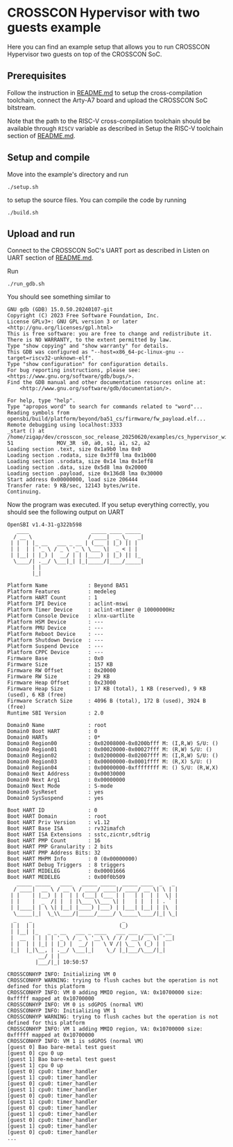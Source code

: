 # CROSSCON Hypervisor with two guests example

Here you can find an example setup that allows you to run CROSSCON Hypervisor two guests on top of the CROSSCON SoC.

## Prerequisites

Follow the instruction in [README.md](../../README.md) to setup the cross-compilation toolchain, connect the Arty-A7 board and upload the CROSSCON SoC bitstream.

Note that the path to the RISC-V cross-compilation toolchain should be available through `RISCV` variable as described in Setup the RISC-V toolchain section of [README.md](../../README.md).

## Setup and compile

Move into the example's directory and run
```
./setup.sh
```
to setup the source files. You can compile the code by running
```
./build.sh 
```

## Upload and run

Connect to the CROSSCON SoC's UART port as described in Listen on UART section of [README.md](../../README.md).

Run
```
./run_gdb.sh
```

You should see something similar to
```
GNU gdb (GDB) 15.0.50.20240107-git
Copyright (C) 2023 Free Software Foundation, Inc.
License GPLv3+: GNU GPL version 3 or later <http://gnu.org/licenses/gpl.html>
This is free software: you are free to change and redistribute it.
There is NO WARRANTY, to the extent permitted by law.
Type "show copying" and "show warranty" for details.
This GDB was configured as "--host=x86_64-pc-linux-gnu --target=riscv32-unknown-elf".
Type "show configuration" for configuration details.
For bug reporting instructions, please see:
<https://www.gnu.org/software/gdb/bugs/>.
Find the GDB manual and other documentation resources online at:
    <http://www.gnu.org/software/gdb/documentation/>.

For help, type "help".
Type "apropos word" to search for commands related to "word"...
Reading symbols from opensbi/build/platform/beyond/ba51_cs/firmware/fw_payload.elf...
Remote debugging using localhost:3333
_start () at /home/zigap/dev/crosscon_soc_release_20250620/examples/cs_hypervisor_with_aes_mm_acc/opensbi/firmware/fw_base.S:51
51              MOV_3R  s0, a0, s1, a1, s2, a2
Loading section .text, size 0x1a9b0 lma 0x0
Loading section .rodata, size 0x3ff8 lma 0x1b000
Loading section .srodata, size 0x14 lma 0x1eff8
Loading section .data, size 0x5d8 lma 0x20000
Loading section .payload, size 0x136d8 lma 0x30000
Start address 0x00000000, load size 206444
Transfer rate: 9 KB/sec, 12143 bytes/write.
Continuing.
```

Now the program was executed. If you setup everything correctly, you should see the following output on UART
```
OpenSBI v1.4-31-g322b598
   ____                    _____ ____ _____
  / __ \                  / ____|  _ \_   _|
 | |  | |_ __   ___ _ __ | (___ | |_) || |
 | |  | | '_ \ / _ \ '_ \ \___ \|  _ < | |
 | |__| | |_) |  __/ | | |____) | |_) || |_
  \____/| .__/ \___|_| |_|_____/|____/_____|
        | |
        |_|

Platform Name             : Beyond BA51
Platform Features         : medeleg
Platform HART Count       : 1
Platform IPI Device       : aclint-mswi
Platform Timer Device     : aclint-mtimer @ 10000000Hz
Platform Console Device   : xlnx-uartlite
Platform HSM Device       : ---
Platform PMU Device       : ---
Platform Reboot Device    : ---
Platform Shutdown Device  : ---
Platform Suspend Device   : ---
Platform CPPC Device      : ---
Firmware Base             : 0x0
Firmware Size             : 157 KB
Firmware RW Offset        : 0x20000
Firmware RW Size          : 29 KB
Firmware Heap Offset      : 0x23000
Firmware Heap Size        : 17 KB (total), 1 KB (reserved), 9 KB (used), 6 KB (free)
Firmware Scratch Size     : 4096 B (total), 172 B (used), 3924 B (free)
Runtime SBI Version       : 2.0

Domain0 Name              : root
Domain0 Boot HART         : 0
Domain0 HARTs             : 0*
Domain0 Region00          : 0x02008000-0x0200bfff M: (I,R,W) S/U: ()
Domain0 Region01          : 0x00020000-0x00027fff M: (R,W) S/U: ()
Domain0 Region02          : 0x02000000-0x02007fff M: (I,R,W) S/U: ()
Domain0 Region03          : 0x00000000-0x0001ffff M: (R,X) S/U: ()
Domain0 Region04          : 0x00000000-0xffffffff M: () S/U: (R,W,X)
Domain0 Next Address      : 0x00030000
Domain0 Next Arg1         : 0x00000000
Domain0 Next Mode         : S-mode
Domain0 SysReset          : yes
Domain0 SysSuspend        : yes

Boot HART ID              : 0
Boot HART Domain          : root
Boot HART Priv Version    : v1.12
Boot HART Base ISA        : rv32imafch
Boot HART ISA Extensions  : sstc,zicntr,sdtrig
Boot HART PMP Count       : 16
Boot HART PMP Granularity : 2 bits
Boot HART PMP Address Bits: 32
Boot HART MHPM Info       : 0 (0x00000000)
Boot HART Debug Triggers  : 8 triggers
Boot HART MIDELEG         : 0x00001666
Boot HART MEDELEG         : 0x00f0b509
   _____ _____   ____   _____ _____  _____ ____  _   _
  / ____|  __ \ / __ \ / ____/ ____|/ ____/ __ \| \ | |
 | |    | |__) | |  | | (___| (___ | |   | |  | |  \| |
 | |    |  _  /| |  | |\___ \\___ \| |   | |  | | . ` |
 | |____| | \ \| |__| |____) |___) | |___| |__| | |\  |
  \_____|_|  \_\\____/|_____/_____/ \_____\____/|_| \_|
  _    _                             _
 | |  | |                           (_)
 | |__| |_   _ _ __   ___ _ ____   ___ ___  ___  _ __
 |  __  | | | | '_ \ / _ \ '__\ \ / / / __|/ _ \| '__|
 | |  | | |_| | |_) |  __/ |   \ V /| \__ \ (_) | |
 |_|  |_|\__, | .__/ \___|_|    \_/ |_|___/\___/|_|
          __/ | |
         |___/|_| 10:50:57

CROSSCONHYP INFO: Initializing VM 0
CROSSCONHYP WARNING: trying to flush caches but the operation is not defined for this platform
CROSSCONHYP INFO: VM 0 adding MMIO region, VA: 0x10700000 size: 0xfffff mapped at 0x10700000
CROSSCONHYP INFO: VM 0 is sdGPOS (normal VM)
CROSSCONHYP INFO: Initializing VM 1
CROSSCONHYP WARNING: trying to flush caches but the operation is not defined for this platform
CROSSCONHYP INFO: VM 1 adding MMIO region, VA: 0x10700000 size: 0xfffff mapped at 0x10700000
CROSSCONHYP INFO: VM 1 is sdGPOS (normal VM)
[guest 0] Bao bare-metal test guest
[guest 0] cpu 0 up
[guest 1] Bao bare-metal test guest
[guest 1] cpu 0 up
[guest 0] cpu0: timer_handler
[guest 1] cpu0: timer_handler
[guest 0] cpu0: timer_handler
[guest 1] cpu0: timer_handler
[guest 0] cpu0: timer_handler
[guest 1] cpu0: timer_handler
[guest 0] cpu0: timer_handler
[guest 1] cpu0: timer_handler
[guest 0] cpu0: timer_handler
[guest 1] cpu0: timer_handler
[guest 0] cpu0: timer_handler
...
```
